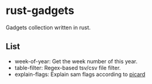 # rust-gadgets

Gadgets collection written in rust.

## List

- week-of-year: Get the week number of this year.
- table-filter: Regex-based tsv/csv file filter.
- explain-flags: Explain sam flags according to [picard](https://broadinstitute.github.io/picard/explain-flags.html)

